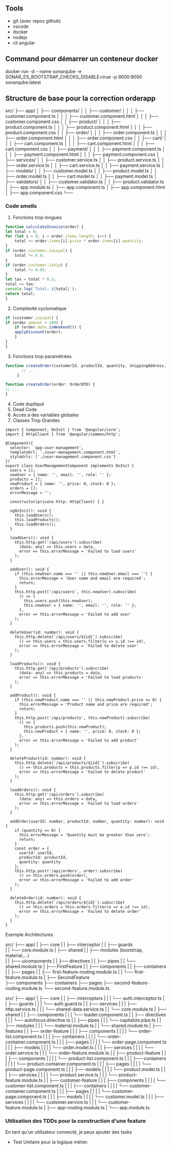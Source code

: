 ## Tools
- git (avec repos github)
- vscode
- docker
- nodejs
- cli angular


## Command pour démarrer un conteneur docker
docker run -d --name sonarqube -e SONAR_ES_BOOTSTRAP_CHECKS_DISABLE=true -p 9000:9000 sonarqube:latest

## Structure de base pour la correction orderapp

src/
├── app/
│   ├── components/
│   │   ├── customer/
│   │   │   ├── customer.component.ts
│   │   │   ├── customer.component.html
│   │   │   ├── customer.component.css
│   │   ├── product/
│   │   │   ├── product.component.ts
│   │   │   ├── product.component.html
│   │   │   ├── product.component.css
│   │   ├── order/
│   │   │   ├── order.component.ts
│   │   │   ├── order.component.html
│   │   │   ├── order.component.css
│   │   ├── cart/
│   │   │   ├── cart.component.ts
│   │   │   ├── cart.component.html
│   │   │   ├── cart.component.css
│   │   ├── payment/
│   │   │   ├── payment.component.ts
│   │   │   ├── payment.component.html
│   │   │   ├── payment.component.css
│   ├── services/
│   │   ├── customer.service.ts
│   │   ├── product.service.ts
│   │   ├── order.service.ts
│   │   ├── cart.service.ts
│   │   ├── payment.service.ts
│   ├── models/
│   │   ├── customer.model.ts
│   │   ├── product.model.ts
│   │   ├── order.model.ts
│   │   ├── cart.model.ts
│   │   ├── payment.model.ts
│   ├── validators/
│   │   ├── customer.validator.ts
│   │   ├── product.validator.ts
│   ├── app.module.ts
│   ├── app.component.ts
│   ├── app.component.html
│   ├── app.component.css
└──

### Code smells 

1. Fonctions trop longues

```typescript
function calculateInvoice(order) {
let total = 0;
for (let i = 0; i < order.items.length; i++) {
    total += order.items[i].price * order.items[i].quantity;
}
if (order.customer.isLoyal) {
    total *= 0.9;
}
if (order.customer.isVip) {
    total *= 0.85;
}
let tax = total * 0.2;
total += tax;
console.log(`Total: ${total}`);
return total;
}
```

2. Complexité cyclomatique 
```typescript
if (customer.isLoyal) {
if (order.amount > 100) {
    if (order.date.isWeekend()) {
    applyDiscount(order);
    }
}
}
```

3. Fonctions trop paramétrées
```typescript
function createOrder(customerId, productId, quantity, shippingAddress, paymentMethod, discountCode) {
       // ...
     }

function createOrder(order: OrderDTO) {
// ...
}
```

4. Code dupliqué
5. Dead Code
6. Accès a des variables globales
7. Classes Trop Grandes

```
import { Component, OnInit } from '@angular/core';
import { HttpClient } from '@angular/common/http';

@Component({
  selector: 'app-user-management',
  templateUrl: './user-management.component.html',
  styleUrls: ['./user-management.component.css']
})
export class UserManagementComponent implements OnInit {
  users = [];
  newUser = { name: '', email: '', role: '' };
  products = [];
  newProduct = { name: '', price: 0, stock: 0 };
  orders = [];
  errorMessage = '';

  constructor(private http: HttpClient) { }

  ngOnInit(): void {
    this.loadUsers();
    this.loadProducts();
    this.loadOrders();
  }

  loadUsers(): void {
    this.http.get('/api/users').subscribe(
      (data: any) => this.users = data,
      error => this.errorMessage = 'Failed to load users'
    );
  }

  addUser(): void {
    if (this.newUser.name === '' || this.newUser.email === '') {
      this.errorMessage = 'User name and email are required';
      return;
    }
    this.http.post('/api/users', this.newUser).subscribe(
      () => {
        this.users.push(this.newUser);
        this.newUser = { name: '', email: '', role: '' };
      },
      error => this.errorMessage = 'Failed to add user'
    );
  }

  deleteUser(id: number): void {
    this.http.delete(`/api/users/${id}`).subscribe(
      () => this.users = this.users.filter(u => u.id !== id),
      error => this.errorMessage = 'Failed to delete user'
    );
  }

  loadProducts(): void {
    this.http.get('/api/products').subscribe(
      (data: any) => this.products = data,
      error => this.errorMessage = 'Failed to load products'
    );
  }

  addProduct(): void {
    if (this.newProduct.name === '' || this.newProduct.price <= 0) {
      this.errorMessage = 'Product name and price are required';
      return;
    }
    this.http.post('/api/products', this.newProduct).subscribe(
      () => {
        this.products.push(this.newProduct);
        this.newProduct = { name: '', price: 0, stock: 0 };
      },
      error => this.errorMessage = 'Failed to add product'
    );
  }

  deleteProduct(id: number): void {
    this.http.delete(`/api/products/${id}`).subscribe(
      () => this.products = this.products.filter(p => p.id !== id),
      error => this.errorMessage = 'Failed to delete product'
    );
  }

  loadOrders(): void {
    this.http.get('/api/orders').subscribe(
      (data: any) => this.orders = data,
      error => this.errorMessage = 'Failed to load orders'
    );
  }

  addOrder(userId: number, productId: number, quantity: number): void {
    if (quantity <= 0) {
      this.errorMessage = 'Quantity must be greater than zero';
      return;
    }
    const order = {
      userId: userId,
      productId: productId,
      quantity: quantity
    };
    this.http.post('/api/orders', order).subscribe(
      () => this.orders.push(order),
      error => this.errorMessage = 'Failed to add order'
    );
  }

  deleteOrder(id: number): void {
    this.http.delete(`/api/orders/${id}`).subscribe(
      () => this.orders = this.orders.filter(o => o.id !== id),
      error => this.errorMessage = 'Failed to delete order'
    );
  }
}
```
Exemple Architectures

src/
├── app/
|  ├── core
|  |  ├── interceptor
|  |  ├── guards        
|  |  └── core.module.ts
|  ├── shared
|  |  ├── modules (bootstrap, material,...)        
|  |  ├── uicomponents
|  |  ├── directives
|  |  ├── pipes
|  |  └── shared.module.ts
|  ├── FirstFeature
|  |  ├── components
|  |  ├── containers
|  |  ├── pages
|  |  ├── first-feature-routing.module.ts
|  |  └── first-feature.module.ts
|  ├── SecondFeature    
        ├── components
        ├── containers
        ├── pages
        ├── second-feature-routing.module.ts
        └── second-feature.module.ts



src/
├── app/
|  ├── core
|  |  ├── interceptors
|  |  |  └── auth.interceptor.ts
|  |  ├── guards
|  |  |  └── auth.guard.ts
|  |  ├── services
|  |  |  ├── http.service.ts
|  |  |  └── shared-data.service.ts
|  |  └── core.module.ts
|  ├── shared
|  |  ├── components
|  |  |  └── loader.component.ts
|  |  ├── directives
|  |  |  └── autofocus.directive.ts
|  |  ├── pipes
|  |  |  └── capitalize.pipe.ts
|  |  ├── modules
|  |  |  └── material.module.ts
|  |  └── shared.module.ts
|  ├── features
|  |  ├── order-feature
|  |  |  ├── components
|  |  |  |  └── order-list.component.ts
|  |  |  ├── containers
|  |  |  |  └── order-container.component.ts
|  |  |  ├── pages
|  |  |  |  └── order-page.component.ts
|  |  |  ├── models
|  |  |  |  └── order.model.ts
|  |  |  ├── services
|  |  |  |  └── order.service.ts
|  |  |  └── order-feature.module.ts
|  |  ├── product-feature
|  |  |  ├── components
|  |  |  |  └── product-list.component.ts
|  |  |  ├── containers
|  |  |  |  └── product-container.component.ts
|  |  |  ├── pages
|  |  |  |  └── product-page.component.ts
|  |  |  ├── models
|  |  |  |  └── product.model.ts
|  |  |  ├── services
|  |  |  |  └── product.service.ts
|  |  |  └── product-feature.module.ts
|  |  ├── customer-feature
|  |  |  ├── components
|  |  |  |  └── customer-list.component.ts
|  |  |  ├── containers
|  |  |  |  └── customer-container.component.ts
|  |  |  ├── pages
|  |  |  |  └── customer-page.component.ts
|  |  |  ├── models
|  |  |  |  └── customer.model.ts
|  |  |  ├── services
|  |  |  |  └── customer.service.ts
|  |  |  └── customer-feature.module.ts
|  ├── app-routing.module.ts
|  └── app.module.ts  


### Utilisation des TDDs pour la construction d'une feature

En tant qu'un utilisateur connecté, je peux ajouter des tasks

- Test Unitaire pour la logique métier.

